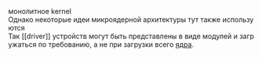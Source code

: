 монолитное kernel
Однако некоторые идеи микроядерной архитектуры тут также используются
Так [[driver]] устройств могут быть представлены в виде модулей и загружаться по требованию, а не при загрузки всего [ядра](5.%20Основные%20понятия%20и%20состав%20ОС/Ядро.md).